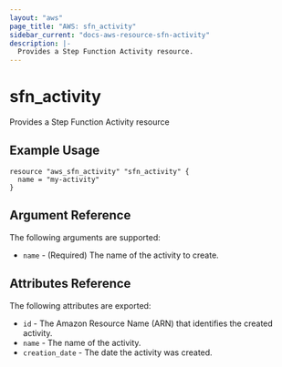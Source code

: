 ```yaml
---
layout: "aws"
page_title: "AWS: sfn_activity"
sidebar_current: "docs-aws-resource-sfn-activity"
description: |-
  Provides a Step Function Activity resource.
---
```


# sfn\_activity

Provides a Step Function Activity resource

## Example Usage

```
resource "aws_sfn_activity" "sfn_activity" {
  name = "my-activity"
}
```

## Argument Reference

The following arguments are supported:

* `name` - (Required) The name of the activity to create.

## Attributes Reference

The following attributes are exported:

* `id` - The Amazon Resource Name (ARN) that identifies the created activity.
* `name` - The name of the activity.
* `creation_date` - The date the activity was created.
